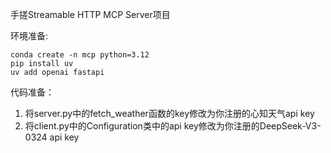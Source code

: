 手搓Streamable HTTP MCP Server项目

环境准备:

```
conda create -n mcp python=3.12
pip install uv
uv add openai fastapi 
```


代码准备：

1. 将server.py中的fetch_weather函数的key修改为你注册的心知天气api key
2. 将client.py中的Configuration类中的api key修改为你注册的DeepSeek-V3-0324 api key
